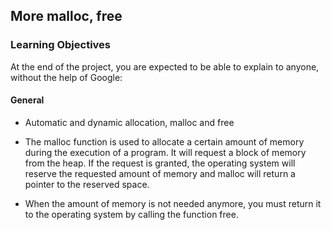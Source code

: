 ## More malloc, free

### Learning Objectives

At the end of the project, you are expected to be able to explain to anyone, without the help of Google:

#### General

- Automatic and dynamic allocation, malloc and free

- The malloc function is used to allocate a certain amount of memory during the execution of a program. It will request a block of memory from the heap. If the request is granted, the operating system will reserve the requested amount of memory and malloc will return a pointer to the reserved space.

- When the amount of memory is not needed anymore, you must return it to the operating system by calling the function free.
